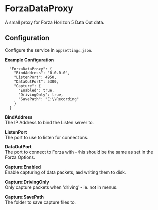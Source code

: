# ForzaDataProxy
A small proxy for Forza Horizon 5 Data Out data.

## Configuration
Configure the service in `appsettings.json`.

**Example Configuration**
```
  "ForzaDataProxy": {
    "BindAddress": "0.0.0.0",
    "ListenPort": 4950,
    "DataOutPort": 5300,
    "Capture": {
      "Enabled": true,
      "DrivingOnly": true,
      "SavePath": "E:\\Recording"
    }
  }
```

**BindAddress**  
The IP Address to bind the Listen server to.

**ListenPort**  
The port to use to listen for connections.

**DataOutPort**  
The port to connect to Forza with - this should be the same as set in the Forza Options.

**Capture:Enabled**  
Enable capturing of data packets, and writing them to disk.

**Capture:DrivingOnly**  
Only capture packets when 'driving' - ie. not in menus.

**Capture:SavePath**  
The folder to save capture files to.
